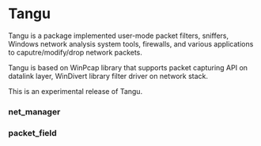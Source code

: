 # Tangu

Tangu is a package implemented user-mode packet filters, sniffers, Windows network analysis system tools, firewalls, and various applications to caputre/modify/drop network packets. 

Tangu is based on WinPcap library that supports packet capturing API on datalink layer, WinDivert library filter driver on network stack.

This is an experimental release of Tangu.


### net_manager

### packet_field